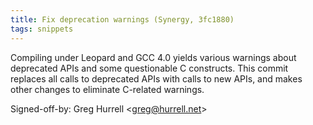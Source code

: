 ```yaml
---
title: Fix deprecation warnings (Synergy, 3fc1880)
tags: snippets
---
```


Compiling under Leopard and GCC 4.0 yields various warnings about deprecated APIs and some questionable C constructs. This commit replaces all calls to deprecated APIs with calls to new APIs, and makes other changes to eliminate C-related warnings.

Signed-off-by: Greg Hurrell &lt;greg@hurrell.net&gt;
